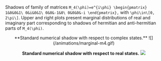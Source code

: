 Shadows of family of matrices `M_4(\phi)=e^{i\phi}
\begin{pmatrix} 1&0&0&1\ 0&i&0&1\ 0&0&-1&0\ 0&0&0&-i \end{pmatrix},`
with `\phi\in\[0, 2\pi\]`. Upper and right plots present marginal
distributions of real and imaginary part corresponding to shadows of
hermitian and anti-hermitian parts of `M_4(\phi)`.

<center> **Standard numerical shadow with respect to complex states.**
![](/animations/marginal-m4.gif)

**Standard numerical shadow with respect to real states.**
![](/animations/marginal-m4-real.gif) </center>
